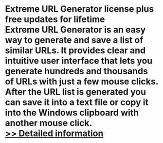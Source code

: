 # Extreme URL Generator license plus free updates for lifetime<br />Extreme URL Generator is an easy way to generate and save a list of similar URLs. It provides clear and intuitive user interface that lets you generate hundreds and thousands of URLs with just a few mouse clicks. After the URL list is generated you can save it into a text file or copy it into the Windows clipboard with another mouse click.<br />[>> Detailed information](https://secure.shareit.com/shareit/product.html?productid=300295657&affiliateid=200057808)